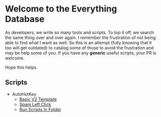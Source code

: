 # Welcome to the Everything Database

As developers, we write so many tools and scripts. To top it off, we search the same thing over and over again. I remember the frustration of not being able to find what I want as well. So this is an attempt (fully knowing that it too will get outdated) to catalog some of those to avoid the frustration and may be help some of you. If you have any **generic** useful scripts, your PR is welcome.

Hope this helps.

## Scripts

- AutoHotKey
  - [Basic V2 Template](Scripts/AutoHotKey/Basic%20V2%20Template.ahk)
  - [Spam Left Click](Scripts/AutoHotKey/Spam%20Left%20Click.ahk)
  - [Run Scripts In Folder](Scripts/AutoHotKey/Run%20Scripts%20In%20Folder.ahk)
